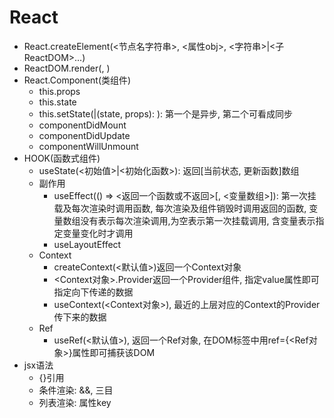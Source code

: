 # React
- React.createElement(<节点名字符串>, <属性obj>, <字符串>|<子ReactDOM>...)
- ReactDOM.render(<ReactDOM>, <dom>)
- React.Component(类组件)
  - this.props
  - this.state
  - this.setState(<obj>|(state, props): <obj>): 第一个是异步, 第二个可看成同步
  - componentDidMount
  - componentDidUpdate
  - componentWillUnmount
- HOOK(函数式组件)
  - useState(<初始值>|<初始化函数>): 返回[当前状态, 更新函数]数组
  - 副作用
    - useEffect(() => <返回一个函数或不返回>[, <变量数组>]): 第一次挂载及每次渲染时调用函数, 每次渲染及组件销毁时调用返回的函数, 变量数组没有表示每次渲染调用,为空表示第一次挂载调用, 含变量表示指定变量变化时才调用
    - useLayoutEffect
  - Context
    - createContext(<默认值>)返回一个Context对象
    - <Context对象>.Provider返回一个Provider组件, 指定value属性即可指定向下传递的数据
    - useContext(<Context对象>), 最近的上层对应的Context的Provider传下来的数据
  - Ref
    - useRef(<默认值>), 返回一个Ref对象, 在DOM标签中用ref={<Ref对象>}属性即可捕获该DOM
- jsx语法
  - {}引用
  - 条件渲染: &&, 三目
  - 列表渲染: 属性key